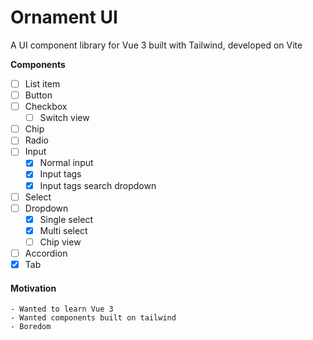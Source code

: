 # Ornament UI
A UI component library for Vue 3 built with Tailwind, developed on Vite


**Components**
- [ ] List item
- [ ] Button
- [ ] Checkbox
    - [ ] Switch view
- [ ] Chip
- [ ] Radio
- [ ] Input
    - [x] Normal input
    - [x] Input tags
    - [x] Input tags search dropdown
- [ ] Select 
- [ ] Dropdown
    - [x] Single select 
    - [x] Multi select 
    - [ ] Chip view 
- [ ] Accordion
- [x] Tab

#### Motivation
    - Wanted to learn Vue 3
    - Wanted components built on tailwind
    - Boredom